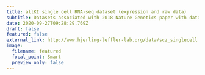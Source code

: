 ```yaml
---
title: allKI single cell RNA-seq dataset (expression and raw data)
subtitle: Datasets associated with 2018 Nature Genetics paper with data on CA1, cortex, hypothalamus, striatum and midbrain
date: 2020-09-27T09:28:29.769Z
draft: false
featured: false
external_link: http://www.hjerling-leffler-lab.org/data/scz_singlecell
image:
  filename: featured
  focal_point: Smart
  preview_only: false
---
```

